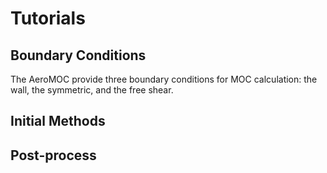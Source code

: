 # Tutorials

## Boundary Conditions
 <span id="boundary-conditions"></span>

The AeroMOC provide three boundary conditions for MOC calculation: the wall, the symmetric, and the free shear.

<!--  <span id="Boundary-Conditions"></span> -->

## Initial Methods
 <span id="initial-methods"></span>


## Post-process
 <span id="post-process"></span>
